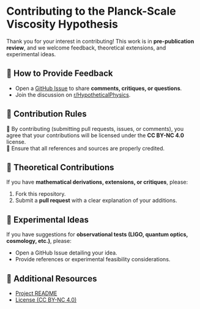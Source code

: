 # Contributing to the Planck-Scale Viscosity Hypothesis  

Thank you for your interest in contributing! This work is in **pre-publication review**, and we welcome feedback, theoretical extensions, and experimental ideas.  

## 📝 How to Provide Feedback  
- Open a [GitHub Issue](https://github.com/YOUR_GITHUB/PlanckViscosityHypothesis/issues) to share **comments, critiques, or questions**.  
- Join the discussion on [r/HypotheticalPhysics](INSERT_REDDIT_LINK_HERE).  

## 📜 Contribution Rules  
🔹 By contributing (submitting pull requests, issues, or comments), you agree that your contributions will be licensed under the **CC BY-NC 4.0** license.  
🔹 Ensure that all references and sources are properly credited.  

## 🔬 Theoretical Contributions  
If you have **mathematical derivations, extensions, or critiques**, please:  
1. Fork this repository.  
2. Submit a **pull request** with a clear explanation of your additions.  

## 🧪 Experimental Ideas  
If you have suggestions for **observational tests (LIGO, quantum optics, cosmology, etc.)**, please:  
- Open a GitHub Issue detailing your idea.  
- Provide references or experimental feasibility considerations.  

## 🔗 Additional Resources  
- [Project README](./README.md)  
- [License (CC BY-NC 4.0)](https://creativecommons.org/licenses/by-nc/4.0/)  
